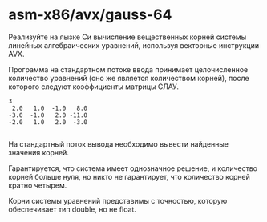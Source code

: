 # asm-x86/avx/gauss-64

Реализуйте на яызке Си вычисление вещественных корней системы линейных алгебраических уравнений, используя векторные
инструкции AVX.

Программа на стандартном потоке ввода принимает целочисленное количество уравнений (оно же является количеством корней),
после которого следуют коэффициенты матрицы СЛАУ.

```
3
 2.0   1.0  -1.0   8.0
-3.0  -1.0   2.0 -11.0  
-2.0   1.0   2.0  -3.0
      
```

На стандартный поток вывода необходимо вывести найденные значения корней.

Гарантируется, что система имеет однозначное решение, и количество корней больше нуля, но никто не гарантирует, что
количество корней кратно четырем.

Корни системы уравнений представимы с точностью, которую обеспечивает тип double, но не float.
